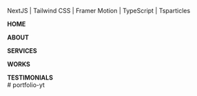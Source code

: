

NextJS | Tailwind CSS | Framer Motion | TypeScript | Tsparticles




**HOME**
<img width="1243" >

**ABOUT**
<img width="1680" >

**SERVICES**
<img width="1680">

**WORKS**
<img width="1680" >

**TESTIMONIALS**
<img width="1680" >
#   p o r t f o l i o - y t 
 
 
